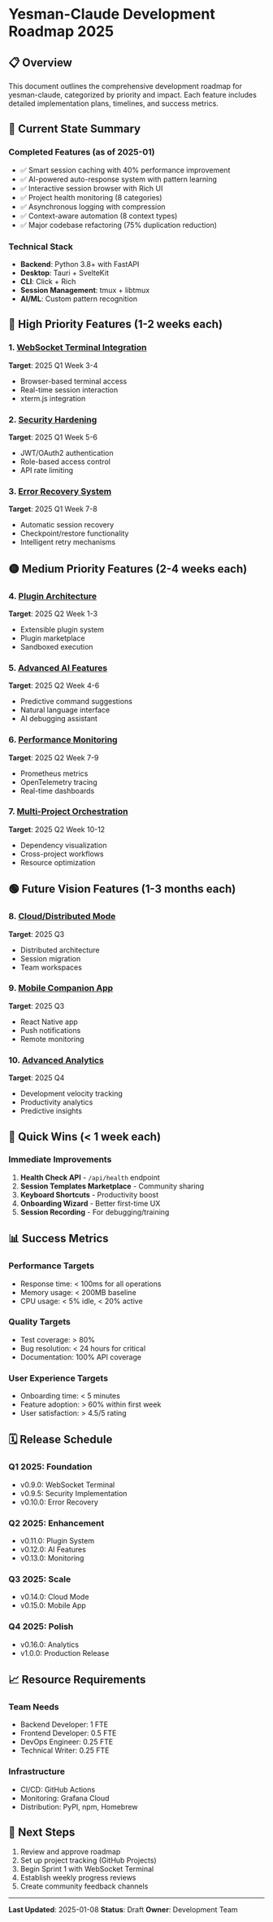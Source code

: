 # Yesman-Claude Development Roadmap 2025

## 📋 Overview

This document outlines the comprehensive development roadmap for yesman-claude, categorized by priority and impact. Each
feature includes detailed implementation plans, timelines, and success metrics.

## 🎯 Current State Summary

### Completed Features (as of 2025-01)

- ✅ Smart session caching with 40% performance improvement
- ✅ AI-powered auto-response system with pattern learning
- ✅ Interactive session browser with Rich UI
- ✅ Project health monitoring (8 categories)
- ✅ Asynchronous logging with compression
- ✅ Context-aware automation (8 context types)
- ✅ Major codebase refactoring (75% duplication reduction)

### Technical Stack

- **Backend**: Python 3.8+ with FastAPI
- **Desktop**: Tauri + SvelteKit
- **CLI**: Click + Rich
- **Session Management**: tmux + libtmux
- **AI/ML**: Custom pattern recognition

## 🔴 High Priority Features (1-2 weeks each)

### 1. [WebSocket Terminal Integration](./01-websocket-terminal.md)

**Target**: 2025 Q1 Week 3-4

- Browser-based terminal access
- Real-time session interaction
- xterm.js integration

### 2. [Security Hardening](./02-security-hardening.md)

**Target**: 2025 Q1 Week 5-6

- JWT/OAuth2 authentication
- Role-based access control
- API rate limiting

### 3. [Error Recovery System](./03-error-recovery.md)

**Target**: 2025 Q1 Week 7-8

- Automatic session recovery
- Checkpoint/restore functionality
- Intelligent retry mechanisms

## 🟡 Medium Priority Features (2-4 weeks each)

### 4. [Plugin Architecture](./04-plugin-architecture.md)

**Target**: 2025 Q2 Week 1-3

- Extensible plugin system
- Plugin marketplace
- Sandboxed execution

### 5. [Advanced AI Features](./05-advanced-ai.md)

**Target**: 2025 Q2 Week 4-6

- Predictive command suggestions
- Natural language interface
- AI debugging assistant

### 6. [Performance Monitoring](./06-performance-monitoring.md)

**Target**: 2025 Q2 Week 7-9

- Prometheus metrics
- OpenTelemetry tracing
- Real-time dashboards

### 7. [Multi-Project Orchestration](./07-multi-project.md)

**Target**: 2025 Q2 Week 10-12

- Dependency visualization
- Cross-project workflows
- Resource optimization

## 🟢 Future Vision Features (1-3 months each)

### 8. [Cloud/Distributed Mode](./08-cloud-distributed.md)

**Target**: 2025 Q3

- Distributed architecture
- Session migration
- Team workspaces

### 9. [Mobile Companion App](./09-mobile-app.md)

**Target**: 2025 Q3

- React Native app
- Push notifications
- Remote monitoring

### 10. [Advanced Analytics](./10-advanced-analytics.md)

**Target**: 2025 Q4

- Development velocity tracking
- Productivity analytics
- Predictive insights

## 🚀 Quick Wins (< 1 week each)

### Immediate Improvements

1. **Health Check API** - `/api/health` endpoint
1. **Session Templates Marketplace** - Community sharing
1. **Keyboard Shortcuts** - Productivity boost
1. **Onboarding Wizard** - Better first-time UX
1. **Session Recording** - For debugging/training

## 📊 Success Metrics

### Performance Targets

- Response time: < 100ms for all operations
- Memory usage: < 200MB baseline
- CPU usage: < 5% idle, < 20% active

### Quality Targets

- Test coverage: > 80%
- Bug resolution: < 24 hours for critical
- Documentation: 100% API coverage

### User Experience Targets

- Onboarding time: < 5 minutes
- Feature adoption: > 60% within first week
- User satisfaction: > 4.5/5 rating

## 🗓️ Release Schedule

### Q1 2025: Foundation

- v0.9.0: WebSocket Terminal
- v0.9.5: Security Implementation
- v0.10.0: Error Recovery

### Q2 2025: Enhancement

- v0.11.0: Plugin System
- v0.12.0: AI Features
- v0.13.0: Monitoring

### Q3 2025: Scale

- v0.14.0: Cloud Mode
- v0.15.0: Mobile App

### Q4 2025: Polish

- v0.16.0: Analytics
- v1.0.0: Production Release

## 📈 Resource Requirements

### Team Needs

- Backend Developer: 1 FTE
- Frontend Developer: 0.5 FTE
- DevOps Engineer: 0.25 FTE
- Technical Writer: 0.25 FTE

### Infrastructure

- CI/CD: GitHub Actions
- Monitoring: Grafana Cloud
- Distribution: PyPI, npm, Homebrew

## 🎯 Next Steps

1. Review and approve roadmap
1. Set up project tracking (GitHub Projects)
1. Begin Sprint 1 with WebSocket Terminal
1. Establish weekly progress reviews
1. Create community feedback channels

______________________________________________________________________

**Last Updated**: 2025-01-08 **Status**: Draft **Owner**: Development Team

